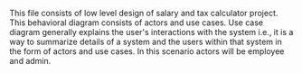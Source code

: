 ﻿This file consists of low level design of salary and tax calculator project. This behavioral diagram consists of actors and use cases. Use case diagram generally explains the user's interactions with the system i.e., it is a way to summarize details of a system and the users within that system in the form of actors and use cases. In this scenario actors will be employee and admin.
